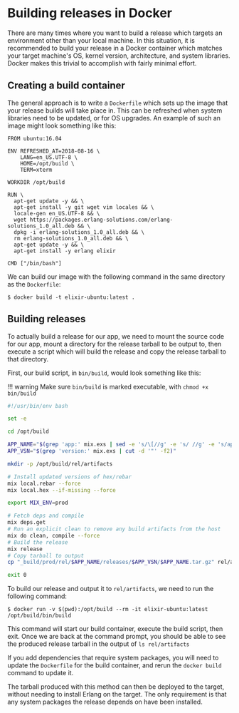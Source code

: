 # Building releases in Docker

There are many times where you want to build a release which targets an
environment other than your local machine. In this situation, it is recommended
to build your release in a Docker container which matches your target machine's
OS, kernel version, architecture, and system libraries. Docker makes this
trivial to accomplish with fairly minimal effort.

## Creating a build container

The general approach is to write a `Dockerfile` which sets up the image that
your release builds will take place in. This can be refreshed when system
libraries need to be updated, or for OS upgrades. An example of such an image
might look something like this:

```docker
FROM ubuntu:16.04

ENV REFRESHED_AT=2018-08-16 \
    LANG=en_US.UTF-8 \
    HOME=/opt/build \
    TERM=xterm

WORKDIR /opt/build

RUN \
  apt-get update -y && \
  apt-get install -y git wget vim locales && \
  locale-gen en_US.UTF-8 && \
  wget https://packages.erlang-solutions.com/erlang-solutions_1.0_all.deb && \
  dpkg -i erlang-solutions_1.0_all.deb && \
  rm erlang-solutions_1.0_all.deb && \
  apt-get update -y && \
  apt-get install -y erlang elixir

CMD ["/bin/bash"]
```

We can build our image with the following command in the same directory as the `Dockerfile`:

```shell
$ docker build -t elixir-ubuntu:latest .
```

## Building releases

To actually build a release for our app, we need to mount the source code for
our app, mount a directory for the release tarball to be output to, then execute
a script which will build the release and copy the release tarball to that
directory.

First, our build script, in `bin/build`, would look something like this:

!!! warning
    Make sure `bin/build` is marked executable, with `chmod +x bin/build`

```bash
#!/usr/bin/env bash

set -e

cd /opt/build

APP_NAME="$(grep 'app:' mix.exs | sed -e 's/\[//g' -e 's/ //g' -e 's/app://' -e 's/[:,]//g')"
APP_VSN="$(grep 'version:' mix.exs | cut -d '"' -f2)"

mkdir -p /opt/build/rel/artifacts

# Install updated versions of hex/rebar
mix local.rebar --force
mix local.hex --if-missing --force

export MIX_ENV=prod

# Fetch deps and compile
mix deps.get
# Run an explicit clean to remove any build artifacts from the host
mix do clean, compile --force
# Build the release
mix release
# Copy tarball to output
cp "_build/prod/rel/$APP_NAME/releases/$APP_VSN/$APP_NAME.tar.gz" rel/artifacts/"$APP_NAME-$APP_VSN.tar.gz"

exit 0
```

To build our release and output it to `rel/artifacts`, we need to run the
following command:

```shell
$ docker run -v $(pwd):/opt/build --rm -it elixir-ubuntu:latest /opt/build/bin/build
```

This command will start our build container, execute the build script, then
exit. Once we are back at the command prompt, you should be able to see the
produced release tarball in the output of `ls rel/artifacts`

If you add dependencies that require system packages, you will need to update
the `Dockerfile` for the build container, and rerun the `docker build` command
to update it.

The tarball produced with this method can then be deployed to the target,
without needing to install Erlang on the target. The only requirement is that
any system packages the release depends on have been installed.
